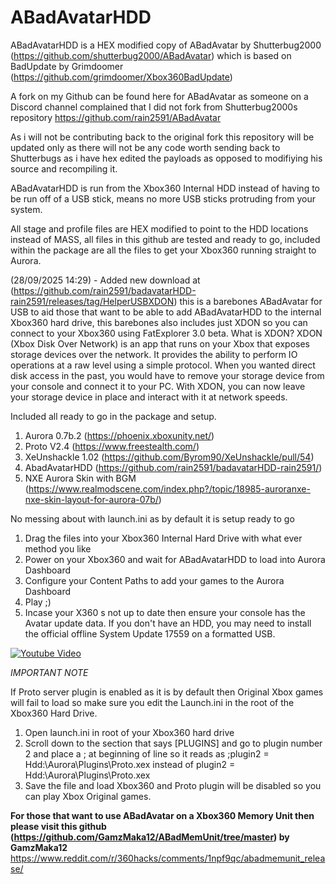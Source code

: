 # ABadAvatarHDD

ABadAvatarHDD is a HEX modified copy of ABadAvatar by Shutterbug2000 (https://github.com/shutterbug2000/ABadAvatar) which is based on BadUpdate by Grimdoomer (https://github.com/grimdoomer/Xbox360BadUpdate)

A fork on my Github can be found here for ABadAvatar as someone on a Discord channel complained that I did not fork from Shutterbug2000s repository
https://github.com/rain2591/ABadAvatar

As i will not be contributing back to the original fork this repository will be updated only as there will not be any code worth sending back to Shutterbugs as i have hex edited the payloads as opposed to modifiying his source and recompiling it.

ABadAvatarHDD is run from the Xbox360 Internal HDD instead of having to be run off of a USB stick, means no more USB sticks protruding from your system.

All stage and profile files are HEX modified to point to the HDD locations instead of MASS, all files in this github are tested and ready to go, included within the package are all the files to get your Xbox360 running straight to Aurora.

(28/09/2025 14:29) - Added new download at (https://github.com/rain2591/badavatarHDD-rain2591/releases/tag/HelperUSBXDON) this is a barebones ABadAvatar for USB to aid those that want to be able to add ABadAvatarHDD to the internal Xbox360 hard drive, this barebones also includes just XDON so you can connect to your Xbox360 using FatExplorer 3.0 beta. What is XDON?
XDON (Xbox Disk Over Network) is an app that runs on your Xbox that exposes storage devices over the network. It provides the ability to perform IO operations at a raw level using a simple protocol.
When you wanted direct disk access in the past, you would have to remove your storage device from your console and connect it to your PC. With XDON, you can now leave your storage device in place and interact with it at network speeds.

Included all ready to go in the package and setup.

1) Aurora 0.7b.2 (https://phoenix.xboxunity.net/)
2) Proto V2.4 (https://www.freestealth.com/)
3) XeUnshackle 1.02 (https://github.com/Byrom90/XeUnshackle/pull/54)
4) AbadAvatarHDD (https://github.com/rain2591/badavatarHDD-rain2591/)
5) NXE Aurora Skin with BGM (https://www.realmodscene.com/index.php?/topic/18985-auroranxe-nxe-skin-layout-for-aurora-07b/)

No messing about with launch.ini as by default it is setup ready to go

1) Drag the files into your Xbox360 Internal Hard Drive with what ever method you like
2) Power on your Xbox360 and wait for ABadAvatarHDD to load into Aurora Dashboard
3) Configure your Content Paths to add your games to the Aurora Dashboard
4) Play ;)
5) Incase your X360 s not up to date then ensure your console has the Avatar update data. If you don't have an HDD, you may need to install the official offline System Update 17559 on a formatted USB.

[![Youtube Video](https://github.com/user-attachments/assets/c1e328be-e051-4556-9050-158f8b8ee22e)](https://youtu.be/VQzQrcLVrrg?si=2DDO9qto4DMRz9Bs)
<!-- Generated by https://t.cuts.so/github/video -->


*IMPORTANT NOTE*

If Proto server plugin is enabled as it is by default then Original Xbox games will fail to load so make sure you edit the Launch.ini in the root of the Xbox360 Hard Drive.

1) Open launch.ini in root of your Xbox360 hard drive
2) Scroll down to the section that says [PLUGINS] and go to plugin number 2 and place a ; at beginning of line so it reads as ;plugin2 = Hdd:\Aurora\Plugins\Proto.xex instead of plugin2 = Hdd:\Aurora\Plugins\Proto.xex
3) Save the file and load Xbox360 and Proto plugin will be disabled so you can play Xbox Original games.

****For those that want to use ABadAvatar on a Xbox360 Memory Unit then please visit this github (https://github.com/GamzMaka12/ABadMemUnit/tree/master) by GamzMaka12**** 
https://www.reddit.com/r/360hacks/comments/1npf9qc/abadmemunit_release/
